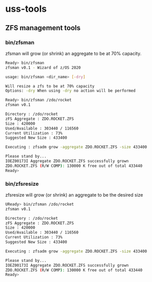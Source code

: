 # uss-tools

## ZFS management tools

### bin/zfsman

zfsman will grow (or shrink) an aggregate to be at 70% capacity.

```bash
Ready> bin/zfsman
zfsman v0.1 - Wizard of z/OS 2020

usage: bin/zfsman <dir_name> [-dry]

Will resize a zfs to be at 70% capacity
Options: -dry When using -dry no action will be performed

Ready> bin/zfsman /zdo/rocket
zfsman v0.1

Directory : /zdo/rocket
zFS Aggregate : ZDO.ROCKET.ZFS
Size : 420000
Used/Available : 303440 / 116560
Current Utilization : 73%
Suggested New Size : 433400

Executing : zfsadm grow -aggregate ZDO.ROCKET.ZFS -size 433400

Please stand by...
IOEZ00173I Aggregate ZDO.ROCKET.ZFS successfully grown
ZDO.ROCKET.ZFS (R/W COMP): 130000 K free out of total 433440
Ready>
```

### bin/zfsresize

zfsresize will grow (or shrink) an aggregate to be the desired size

```bash
UReady> bin/zfsman /zdo/rocket
zfsman v0.1

Directory : /zdo/rocket
zFS Aggregate : ZDO.ROCKET.ZFS
Size : 420000
Used/Available : 303440 / 116560
Current Utilization : 73%
Suggested New Size : 433400

Executing : zfsadm grow -aggregate ZDO.ROCKET.ZFS -size 433400

Please stand by...
IOEZ00173I Aggregate ZDO.ROCKET.ZFS successfully grown
ZDO.ROCKET.ZFS (R/W COMP): 130000 K free out of total 433440
Ready>
```

